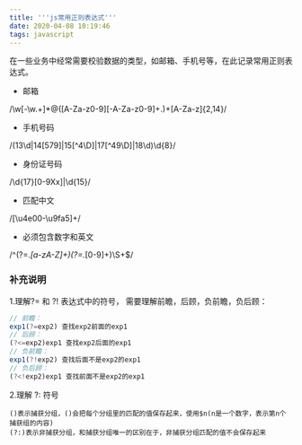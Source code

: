 ```yaml
---
title: '''js常用正则表达式'''
date: 2020-04-08 10:19:46
tags: javascript
---
```


在一些业务中经常需要校验数据的类型，如邮箱、手机号等，在此记录常用正则表达式。


- 邮箱

/\w[-\w.+]*@([A-Za-z0-9][-A-Za-z0-9]+\.)+[A-Za-z]{2,14}/

- 手机号码

/(13\d|14[579]|15[^4\D]|17[^49\D]|18\d)\d{8}/

- 身份证号码

/\d{17}[0-9Xx]|\d{15}/

- 匹配中文

/[\u4e00-\u9fa5]+/

- 必须包含数字和英文

/^(?=.*[a-zA-Z]+)(?=.*[0-9]+)\S+$/



### 补充说明

1.理解?= 和 ?! 表达式中的符号， 需要理解前瞻，后顾，负前瞻，负后顾：

```javascript
// 前瞻：
exp1(?=exp2) 查找exp2前面的exp1
// 后顾：
(?<=exp2)exp1 查找exp2后面的exp1
// 负前瞻：
exp1(?!exp2) 查找后面不是exp2的exp1
// 负后顾：
(?<!exp2)exp1 查找前面不是exp2的exp1
```

2.理解 ?: 符号

```
()表示捕获分组，()会把每个分组里的匹配的值保存起来，使用$n(n是一个数字，表示第n个捕获组的内容)
(?:)表示非捕获分组，和捕获分组唯一的区别在于，非捕获分组匹配的值不会保存起来
```

